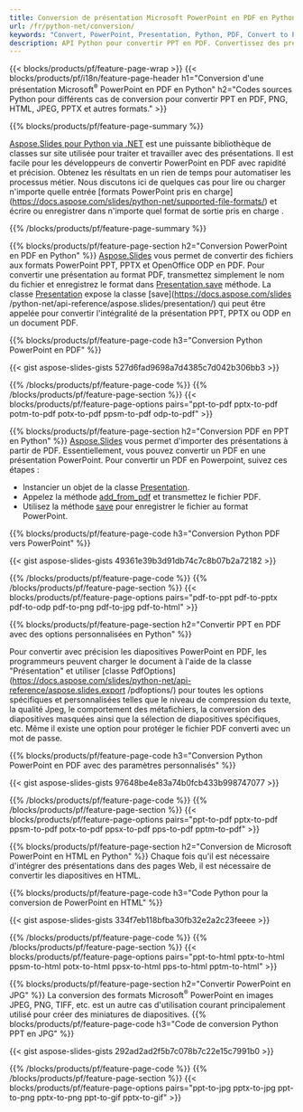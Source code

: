 ```yaml
---
title: Conversion de présentation Microsoft PowerPoint en PDF en Python
url: /fr/python-net/conversion/
keywords: "Convert, PowerPoint, Presentation, Python, PDF, Convert to PDF, PPT to PDF"
description: API Python pour convertir PPT en PDF. Convertissez des présentations en JPG, PNG et autres formats en Python.
---
```


{{< blocks/products/pf/feature-page-wrap >}}
{{< blocks/products/pf/i18n/feature-page-header h1="Conversion d'une présentation Microsoft<sup>®</sup> PowerPoint en PDF en Python" h2="Codes sources Python pour différents cas de conversion pour convertir PPT en PDF, PNG, HTML, JPEG, PPTX et autres formats." >}}

{{% blocks/products/pf/feature-page-summary %}}

[Aspose.Slides pour Python via .NET](https://products.aspose.com/slides/python-net/) est une puissante bibliothèque de classes sur site utilisée pour traiter et travailler avec des présentations. Il est facile pour les développeurs de convertir PowerPoint en PDF avec rapidité et précision. Obtenez les résultats en un rien de temps pour automatiser les processus métier. Nous discutons ici de quelques cas pour lire ou charger n'importe quelle entrée [formats PowerPoint pris en charge] (https://docs.aspose.com/slides/python-net/supported-file-formats/) et écrire ou enregistrer dans n'importe quel format de sortie pris en charge . 

{{% /blocks/products/pf/feature-page-summary  %}}

{{% blocks/products/pf/feature-page-section  h2="Conversion PowerPoint en PDF en Python" %}}
[Aspose.Slides](https://products.aspose.com/slides/python-net/) vous permet de convertir des fichiers aux formats PowerPoint PPT, PPTX et OpenOffice ODP en PDF. Pour convertir une présentation au format PDF, transmettez simplement le nom du fichier et enregistrez le format dans [Presentation.save](https://docs.aspose.com/slides/python-net/api-reference/aspose.slides/presentation/) méthode. La classe [Presentation](https://docs.aspose.com/slides/python-net/api-reference/aspose.slides/presentation/) expose la classe [save](https://docs.aspose.com/slides /python-net/api-reference/aspose.slides/presentation/) qui peut être appelée pour convertir l'intégralité de la présentation PPT, PPTX ou ODP en un document PDF.

{{% blocks/products/pf/feature-page-code h3="Conversion Python PowerPoint en PDF" %}}

{{< gist aspose-slides-gists 527d6fad9698a7d4385c7d042b306bb3 >}}

{{% /blocks/products/pf/feature-page-code  %}}
{{% /blocks/products/pf/feature-page-section %}}
{{< blocks/products/pf/feature-page-options pairs="ppt-to-pdf pptx-to-pdf potm-to-pdf potx-to-pdf ppsm-to-pdf odp-to-pdf" >}}

{{% blocks/products/pf/feature-page-section  h2="Conversion PDF en PPT en Python" %}}
[Aspose.Slides](https://products.aspose.com/slides/python-net/) vous permet d'importer des présentations à partir de PDF. Essentiellement, vous pouvez convertir un PDF en une présentation PowerPoint. Pour convertir un PDF en Powerpoint, suivez ces étapes :
- Instancier un objet de la classe [Presentation](https://docs.aspose.com/slides/python-net/api-reference/aspose.slides/presentation/).
- Appelez la méthode [add_from_pdf](https://docs.aspose.com/slides/python-net/api-reference/aspose.slides/slidecollection/) et transmettez le fichier PDF.
- Utilisez la méthode [save](https://docs.aspose.com/slides/python-net/api-reference/aspose.slides/presentation/) pour enregistrer le fichier au format PowerPoint.

{{% blocks/products/pf/feature-page-code h3="Conversion Python PDF vers PowerPoint" %}}

{{< gist aspose-slides-gists 49361e39b3d91db74c7c8b07b2a72182 >}}

{{% /blocks/products/pf/feature-page-code  %}}
{{% /blocks/products/pf/feature-page-section %}}
{{< blocks/products/pf/feature-page-options pairs="pdf-to-ppt pdf-to-pptx pdf-to-odp pdf-to-png pdf-to-jpg pdf-to-html" >}}

{{% blocks/products/pf/feature-page-section  h2="Convertir PPT en PDF avec des options personnalisées en Python" %}}

Pour convertir avec précision les diapositives PowerPoint en PDF, les programmeurs peuvent charger le document à l'aide de la classe "Présentation" et utiliser [classe PdfOptions] (https://docs.aspose.com/slides/python-net/api-reference/aspose.slides.export /pdfoptions/) pour toutes les options spécifiques et personnalisées telles que le niveau de compression du texte, la qualité Jpeg, le comportement des métafichiers, la conversion des diapositives masquées ainsi que la sélection de diapositives spécifiques, etc. Même il existe une option pour protéger le fichier PDF converti avec un mot de passe.

{{% blocks/products/pf/feature-page-code h3="Conversion Python PowerPoint en PDF avec des paramètres personnalisés" %}}

{{< gist aspose-slides-gists 97648be4e83a74b0fcb433b998747077 >}}

{{% /blocks/products/pf/feature-page-code  %}}
{{% /blocks/products/pf/feature-page-section %}}
{{< blocks/products/pf/feature-page-options pairs="ppt-to-pdf pptx-to-pdf ppsm-to-pdf potx-to-pdf ppsx-to-pdf pps-to-pdf pptm-to-pdf" >}}

{{% blocks/products/pf/feature-page-section  h2="Conversion de Microsoft PowerPoint en HTML en Python" %}}
Chaque fois qu'il est nécessaire d'intégrer des présentations dans des pages Web, il est nécessaire de convertir les diapositives en HTML.

{{% blocks/products/pf/feature-page-code h3="Code Python pour la conversion de PowerPoint en HTML" %}}

{{< gist aspose-slides-gists 334f7eb118bfba30fb32e2a2c23feeee >}}

{{% /blocks/products/pf/feature-page-code %}}
{{% /blocks/products/pf/feature-page-section %}}
{{< blocks/products/pf/feature-page-options pairs="ppt-to-html pptx-to-html ppsm-to-html potx-to-html ppsx-to-html pps-to-html pptm-to-html" >}}

{{% blocks/products/pf/feature-page-section  h2="Convertir PowerPoint en JPG" %}}
La conversion des formats Microsoft<sup>®</sup> PowerPoint en images JPEG, PNG, TIFF, etc. est un autre cas d'utilisation courant principalement utilisé pour créer des miniatures de diapositives. 
{{% blocks/products/pf/feature-page-code h3="Code de conversion Python PPT en JPG" %}}

{{< gist aspose-slides-gists 292ad2ad2f5b7c078b7c22e15c7991b0 >}}

{{% /blocks/products/pf/feature-page-code %}}
{{% /blocks/products/pf/feature-page-section %}}
{{< blocks/products/pf/feature-page-options pairs="ppt-to-jpg pptx-to-jpg ppt-to-png pptx-to-png ppt-to-gif pptx-to-gif" >}}